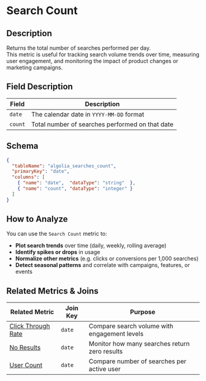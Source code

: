 # Search Count

## Description

Returns the total number of searches performed per day.  
This metric is useful for tracking search volume trends over time, measuring user engagement, and monitoring the impact of product changes or marketing campaigns.

## Field Description

| Field     | Description                                 |
|-----------|---------------------------------------------|
| `date`    | The calendar date in `YYYY-MM-DD` format     |
| `count`   | Total number of searches performed on that date |


## Schema

```json
{
  "tableName": "algolia_searches_count",
  "primaryKey": "date",
  "columns": [
    { "name": "date",  "dataType": "string"  },
    { "name": "count", "dataType": "integer" }
  ]
}
```

## How to Analyze

You can use the `Search Count` metric to:

- **Plot search trends** over time (daily, weekly, rolling average)
- **Identify spikes or drops** in usage
- **Normalize other metrics** (e.g. clicks or conversions per 1,000 searches)
- **Detect seasonal patterns** and correlate with campaigns, features, or events


## Related Metrics & Joins

| Related Metric                          | Join Key | Purpose                                        |
|----------------------------------------|----------|------------------------------------------------|
| [Click Through Rate](./click-through-rate.md) | `date`   | Compare search volume with engagement levels   |
| [No Results](./no-results.md)                | `date`   | Monitor how many searches return zero results |
| [User Count](./user-count.md)                | `date`   | Compare number of searches per active user    |
